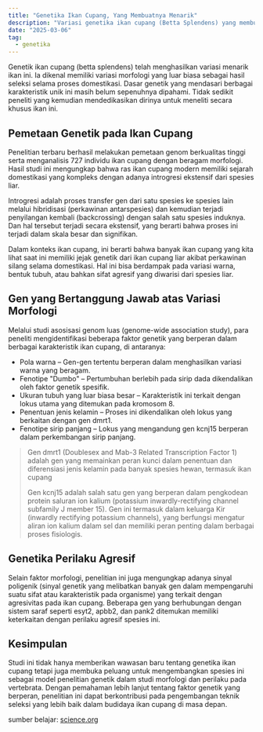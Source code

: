 ```yaml
---
title: "Genetika Ikan Cupang, Yang Membuatnya Menarik"
description: "Variasi genetika ikan cupang (Betta Splendens) yang membuatnya menarik. Banyak kajian ilmiah ditulis untuk mengungkap pengaruh genetika ini."
date: "2025-03-06"
tag:
  - genetika
---
```


Genetik ikan cupang (betta splendens) telah menghasilkan variasi menarik ikan ini. Ia dikenal memiliki variasi morfologi yang luar biasa sebagai hasil seleksi selama proses domestikasi. Dasar genetik yang mendasari berbagai karakteristik unik ini masih belum sepenuhnya dipahami. Tidak sedikit peneliti yang kemudian mendedikasikan dirinya untuk meneliti secara khusus ikan ini.

## Pemetaan Genetik pada Ikan Cupang

Penelitian terbaru berhasil melakukan pemetaan genom berkualitas tinggi serta menganalisis 727 individu ikan cupang dengan beragam morfologi. Hasil studi ini mengungkap bahwa ras ikan cupang modern memiliki sejarah domestikasi yang kompleks dengan adanya introgresi ekstensif dari spesies liar.

Introgresi adalah proses transfer gen dari satu spesies ke spesies lain melalui hibridisasi (perkawinan antarspesies) dan kemudian terjadi penyilangan kembali (backcrossing) dengan salah satu spesies induknya. Dan hal tersebut terjadi secara ekstensif, yang berarti bahwa proses ini terjadi dalam skala besar dan signifikan.

Dalam konteks ikan cupang, ini berarti bahwa banyak ikan cupang yang kita lihat saat ini memiliki jejak genetik dari ikan cupang liar akibat perkawinan silang selama domestikasi. Hal ini bisa berdampak pada variasi warna, bentuk tubuh, atau bahkan sifat agresif yang diwarisi dari spesies liar.

## Gen yang Bertanggung Jawab atas Variasi Morfologi

Melalui studi asosisasi genom luas (genome-wide association study), para peneliti mengidentifikasi beberapa faktor genetik yang berperan dalam berbagai karakteristik ikan cupang, di antaranya:

  - Pola warna – Gen-gen tertentu berperan dalam menghasilkan variasi warna yang beragam.
  - Fenotipe "Dumbo" – Pertumbuhan berlebih pada sirip dada dikendalikan oleh faktor genetik spesifik.
  - Ukuran tubuh yang luar biasa besar – Karakteristik ini terkait dengan lokus utama yang ditemukan pada kromosom 8.
  - Penentuan jenis kelamin – Proses ini dikendalikan oleh lokus yang berkaitan dengan gen dmrt1.
  - Fenotipe sirip panjang – Lokus yang mengandung gen kcnj15 berperan dalam perkembangan sirip panjang.

>Gen dmrt1 (Doublesex and Mab-3 Related Transcription Factor 1) adalah gen yang memainkan peran kunci dalam penentuan dan diferensiasi jenis kelamin pada banyak spesies hewan, termasuk ikan cupang
>
>Gen kcnj15 adalah salah satu gen yang berperan dalam pengkodean protein saluran ion kalium (potassium inwardly-rectifying channel subfamily J member 15). Gen ini termasuk dalam keluarga Kir (inwardly rectifying potassium channels), yang berfungsi mengatur aliran ion kalium dalam sel dan memiliki peran penting dalam berbagai proses fisiologis.

## Genetika Perilaku Agresif

Selain faktor morfologi, penelitian ini juga mengungkap adanya sinyal poligenik (sinyal genetik yang melibatkan banyak gen dalam mempengaruhi suatu sifat atau karakteristik pada organisme) yang terkait dengan agresivitas pada ikan cupang. Beberapa gen yang berhubungan dengan sistem saraf seperti esyt2, apbb2, dan pank2 ditemukan memiliki keterkaitan dengan perilaku agresif spesies ini.

## Kesimpulan

Studi ini tidak hanya memberikan wawasan baru tentang genetika ikan cupang tetapi juga membuka peluang untuk mengembangkan spesies ini sebagai model penelitian genetik dalam studi morfologi dan perilaku pada vertebrata. Dengan pemahaman lebih lanjut tentang faktor genetik yang berperan, penelitian ini dapat berkontribusi pada pengembangan teknik seleksi yang lebih baik dalam budidaya ikan cupang di masa depan.

sumber belajar: [science.org](https://www.science.org/doi/full/10.1126/sciadv.abm4955)





